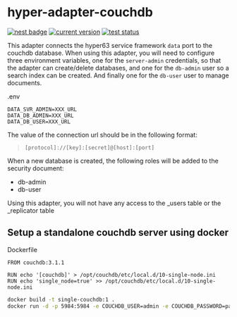 # hyper-adapter-couchdb

[![nest badge](https://nest.land/badge.svg)](https://nest.land/package/hyper-adapter-couchdb)
[![current version](https://img.shields.io/github/tag/hyper63/hyper-adapter-couchdb)](https://github.com/hyper63/hyper-adapter-couchdb/tags/)
[![test status](https://github.com/hyper63/hyper-adapter-couchdb/workflows/.github/workflows/test.yml/badge.svg)](https://github.com/hyper63/hyper-adapter-couchdb/actions/workflows/test.yml)

This adapter connects the hyper63 service framework `data` port to the couchdb
database. When using this adapter, you will need to configure three environment
variables, one for the `server-admin` credentials, so that the adapter can
create/delete databases, and one for the `db-admin` user so a search index can
be created. And finally one for the `db-user` user to manage documents.

.env

```
DATA_SVR_ADMIN=XXX_URL
DATA_DB_ADMIN=XXX_URL
DATA_DB_USER=XXX_URL
```

The value of the connection url should be in the following format:

> `[protocol]://[key]:[secret]@[host]:[port]`

When a new database is created, the following roles will be added to the
security document:

- db-admin
- db-user

Using this adapter, you will not have any access to the \_users table or the
_replicator table

## Setup a standalone couchdb server using docker

Dockerfile

```
FROM couchdb:3.1.1

RUN echo '[couchdb]' > /opt/couchdb/etc/local.d/10-single-node.ini
RUN echo 'single_node=true' >> /opt/couchdb/etc/local.d/10-single-node.ini
```

```sh
docker build -t single-couchdb:1 .
docker run -d -p 5984:5984 -e COUCHDB_USER=admin -e COUCHDB_PASSWORD=password --name couch single-couchdb:1
```
